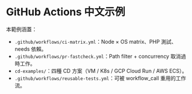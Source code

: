 # GitHub Actions 中文示例

本範例涵蓋：
- `.github/workflows/ci-matrix.yml`：Node × OS matrix、PHP 測試、needs 依賴。
- `.github/workflows/pr-fastcheck.yml`：Path filter + concurrency 取消過時工作。
- `cd-examples/`：四種 CD 方案（VM / K8s / GCP Cloud Run / AWS ECS）。
- `.github/workflows/reusable-tests.yml`：可被 workflow_call 重用的工作流。